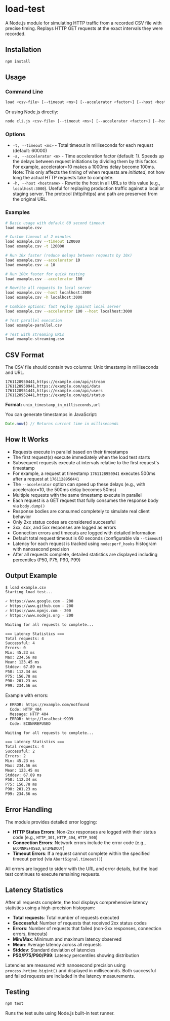 # load-test

A Node.js module for simulating HTTP traffic from a recorded CSV file with precise timing. Replays HTTP GET requests at the exact intervals they were recorded.

## Installation

```bash
npm install
```

## Usage

### Command Line

```bash
load <csv-file> [--timeout <ms>] [--accelerator <factor>] [--host <hostname>]
```

Or using Node.js directly:

```bash
node cli.js <csv-file> [--timeout <ms>] [--accelerator <factor>] [--host <hostname>]
```

### Options

- `-t, --timeout <ms>` - Total timeout in milliseconds for each request (default: 60000)
- `-a, --accelerator <n>` - Time acceleration factor (default: 1). Speeds up the delays between request initiations by dividing them by this factor. For example, accelerator=10 makes a 1000ms delay become 100ms. Note: This only affects the timing of when requests are *initiated*, not how long the actual HTTP requests take to complete.
- `-h, --host <hostname>` - Rewrite the host in all URLs to this value (e.g., `localhost:3000`). Useful for replaying production traffic against a local or staging server. The protocol (http/https) and path are preserved from the original URL.

### Examples

```bash
# Basic usage with default 60 second timeout
load example.csv

# Custom timeout of 2 minutes
load example.csv --timeout 120000
load example.csv -t 120000

# Run 10x faster (reduce delays between requests by 10x)
load example.csv --accelerator 10
load example.csv -a 10

# Run 100x faster for quick testing
load example.csv --accelerator 100

# Rewrite all requests to local server
load example.csv --host localhost:3000
load example.csv -h localhost:3000

# Combine options: fast replay against local server
load example.csv --accelerator 100 --host localhost:3000

# Test parallel execution
load example-parallel.csv

# Test with streaming URLs
load example-streaming.csv
```

## CSV Format

The CSV file should contain two columns: Unix timestamp in milliseconds and URL.

```csv
1761128950441,https://example.com/api/stream
1761128950941,https://example.com/api/data
1761128951441,https://example.com/api/users
1761128952441,https://example.com/api/status
```

**Format:** `unix_timestamp_in_milliseconds,url`

You can generate timestamps in JavaScript:
```javascript
Date.now() // Returns current time in milliseconds
```

## How It Works

- Requests execute in parallel based on their timestamps
- The first request(s) execute immediately when the load test starts
- Subsequent requests execute at intervals relative to the first request's timestamp
- For example, a request at timestamp `1761128950941` executes 500ms after a request at `1761128950441`
- The `--accelerator` option can speed up these delays (e.g., with accelerator=10, the 500ms delay becomes 50ms)
- Multiple requests with the same timestamp execute in parallel
- Each request is a GET request that fully consumes the response body via `body.dump()`
- Response bodies are consumed completely to simulate real client behavior
- Only 2xx status codes are considered successful
- 3xx, 4xx, and 5xx responses are logged as errors
- Connection errors and timeouts are logged with detailed information
- Default total request timeout is 60 seconds (configurable via `--timeout`)
- Latency for each request is tracked using `node:perf_hooks` histogram with nanosecond precision
- After all requests complete, detailed statistics are displayed including percentiles (P50, P75, P90, P99)

## Output Example

```bash
$ load example.csv
Starting load test...

✓ https://www.google.com - 200
✓ https://www.github.com - 200
✓ https://www.npmjs.com - 200
✓ https://www.nodejs.org - 200

Waiting for all requests to complete...

=== Latency Statistics ===
Total requests: 4
Successful: 4
Errors: 0
Min: 45.23 ms
Max: 234.56 ms
Mean: 123.45 ms
Stddev: 67.89 ms
P50: 112.34 ms
P75: 156.78 ms
P90: 201.23 ms
P99: 234.56 ms
```

Example with errors:

```bash
✗ ERROR: https://example.com/notfound
  Code: HTTP_404
  Message: HTTP 404
✗ ERROR: http://localhost:9999
  Code: ECONNREFUSED

Waiting for all requests to complete...

=== Latency Statistics ===
Total requests: 4
Successful: 2
Errors: 2
Min: 45.23 ms
Max: 234.56 ms
Mean: 123.45 ms
Stddev: 67.89 ms
P50: 112.34 ms
P75: 156.78 ms
P90: 201.23 ms
P99: 234.56 ms
```

## Error Handling

The module provides detailed error logging:

- **HTTP Status Errors**: Non-2xx responses are logged with their status code (e.g., `HTTP_301`, `HTTP_404`, `HTTP_500`)
- **Connection Errors**: Network errors include the error code (e.g., `ECONNREFUSED`, `ETIMEDOUT`)
- **Timeout Errors**: If a request cannot complete within the specified timeout period (via `AbortSignal.timeout()`)

All errors are logged to stderr with the URL and error details, but the load test continues to execute remaining requests.

## Latency Statistics

After all requests complete, the tool displays comprehensive latency statistics using a high-precision histogram:

- **Total requests**: Total number of requests executed
- **Successful**: Number of requests that received 2xx status codes
- **Errors**: Number of requests that failed (non-2xx responses, connection errors, timeouts)
- **Min/Max**: Minimum and maximum latency observed
- **Mean**: Average latency across all requests
- **Stddev**: Standard deviation of latencies
- **P50/P75/P90/P99**: Latency percentiles showing distribution

Latencies are measured with nanosecond precision using `process.hrtime.bigint()` and displayed in milliseconds. Both successful and failed requests are included in the latency measurements.

## Testing

```bash
npm test
```

Runs the test suite using Node.js built-in test runner.
